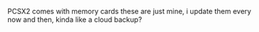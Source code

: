 PCSX2 comes with memory cards these are just mine, i update them every now and then, kinda like a cloud backup?
